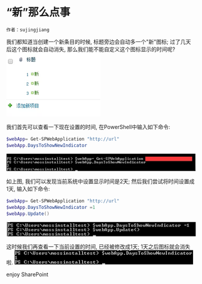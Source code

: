 # “新”那么点事
    作者：sujingjiang

我们都知道当创建一个新条目的时候, 标题旁边会自动多一个"新"图标; 过了几天后这个图标就会自动消失, 那么我们能不能自定义这个图标显示的时间呢?
![](imgs/20150512.001.png)

我们首先可以查看一下现在设置的时间, 在PowerShell中输入如下命令:

```powershell
$webApp= Get-SPWebApplication "http://url"
$webApp.DaysToShowNewIndicator
```
![](imgs/20150512.002.png)

如上图, 我们可以发现当前系统中设置显示时间是2天; 然后我们尝试将时间设置成1天, 输入如下命令:

```powershell
$webApp= Get-SPWebApplication "http://url"
$webApp.DaysToShowNewIndicator =1
$webApp.Update()

```
![](imgs/20150512.003.png)

这时候我们再查看一下当前设置的时间, 已经被修改成1天; 1天之后图标就会消失啦.
![](imgs/20150512.004.png)

enjoy SharePoint


